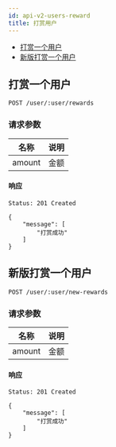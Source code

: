 ```yaml
---
id: api-v2-users-reward
title: 打赏用户
---
```

- [打赏一个用户](#打赏一个用户)
- [新版打赏一个用户](#新版打赏一个用户)

## 打赏一个用户

```
POST /user/:user/rewards
```

### 请求参数
| 名称 | 说明 |
|:----:|------|
| amount | 金额 |

#### 响应

```
Status: 201 Created
```

```json5
{
    "message": [
        "打赏成功"
    ]
}
```

## 新版打赏一个用户

```
POST /user/:user/new-rewards
```

### 请求参数
| 名称 | 说明 |
|:----:|------|
| amount | 金额 |

#### 响应

```
Status: 201 Created
```

```json5
{
    "message": [
        "打赏成功"
    ]
}
```
